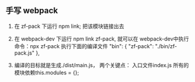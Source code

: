 ## 手写 webpack
1. 在 zf-pack 下运行 npm link; 把该模块链接出去
2. 在 webpack-dev 下运行 npm link zf-pack, 就可以在 webpack-dev中执行命令：npx zf-pack 执行下面的编译文件 
    "bin": {
        "zf-pack": "./bin/zf-pack.js"
    },



3. 编译的目标就是生成./dist/main.js，
    两个关键点：
        入口文件index.js
        所有的模块依赖this.modules = {};